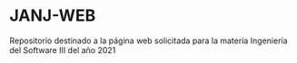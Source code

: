 # JANJ-WEB
Repositorio destinado a la página web solicitada para la materia Ingeniería del Software III del año 2021
